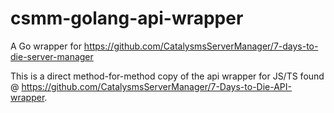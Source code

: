 # csmm-golang-api-wrapper
A Go wrapper for https://github.com/CatalysmsServerManager/7-days-to-die-server-manager

This is a direct method-for-method copy of the api wrapper for JS/TS found @ https://github.com/CatalysmsServerManager/7-Days-to-Die-API-wrapper.
